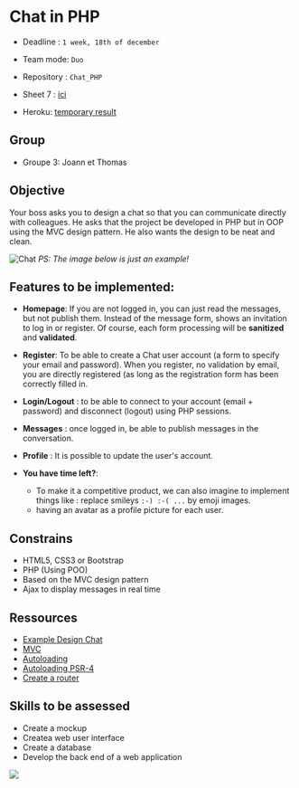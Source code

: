 # Chat in PHP

- Deadline : `1 week, 18th of december`
- Team mode: `Duo`
- Repository : `Chat_PHP`
- Sheet 7 : [ici](https://docs.google.com/spreadsheets/d/1x4txdnE7CdGMdlrZtPZeXBoBkKb4TYj4NPz-4UhSOew/edit?usp=sharing)

- Heroku: [temporary result](https://becode-chat-php.herokuapp.com/)

## Group
- Groupe 3: Joann et Thomas

## Objective
Your boss asks you to design a chat so that you can communicate directly with colleagues. He asks that the project be developed in PHP but in OOP using the MVC design pattern.  He also wants the design to be neat and clean.

![Chat](chat.jpg)
*PS: The image below is just an example!*

## Features to be implemented:

- **Homepage**: If you are not logged in, you can just read the messages, but not publish them. Instead of the message form, shows an invitation to log in or register. Of course, each form processing will be **sanitized** and **validated**.

- **Register**: To be able to create a Chat user account (a form to specify your email and password). When you register, no validation by email, you are directly registered (as long as the registration form has been correctly filled in.

- **Login/Logout** : to be able to connect to your account (email + password) and disconnect (logout) using PHP sessions.

- **Messages** : once logged in, be able to publish messages in the conversation.

- **Profile** : It is possible to update the user's account.

- **You have time left?**: 
  -  To make it a competitive product, we can also imagine to implement things like : replace smileys ``:-) :-( ...`` by emoji images.
  -  having an avatar as a profile picture for each user. 

## Constrains
- HTML5, CSS3 or Bootstrap
- PHP (Using POO)
- Based on the MVC design pattern
- Ajax to display messages in real time 

## Ressources
- [Example Design Chat](https://www.bypeople.com/css-chat/)
- [MVC](https://openclassrooms.com/fr/courses/4670706-adoptez-une-architecture-mvc-en-php)
- [Autoloading](https://www.brainbell.com/php/auto-loading.html)
- [Autoloading PSR-4](https://www.php-fig.org/psr/psr-4/)
- [Create a router](https://openclassrooms.com/fr/courses/4670706-adoptez-une-architecture-mvc-en-php/4682351-creer-un-routeur)

## Skills to be assessed
- Create a mockup
- Createa web user interface
- Create a database
- Develop the back end of a web application

![](https://media.giphy.com/media/3oFzlUxAjIc3JvQvJK/giphy.gif)
